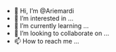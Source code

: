 - 👋 Hi, I’m @Ariemardi
- 👀 I’m interested in ...
- 🌱 I’m currently learning ...
- 💞️ I’m looking to collaborate on ...
- 📫 How to reach me ...

<!---
Ariemardi/Ariemardi is a ✨ special ✨ repository because its `README.md` (this file) appears on your GitHub profile.
You can click the Preview link to take a look at your changes.
--->
